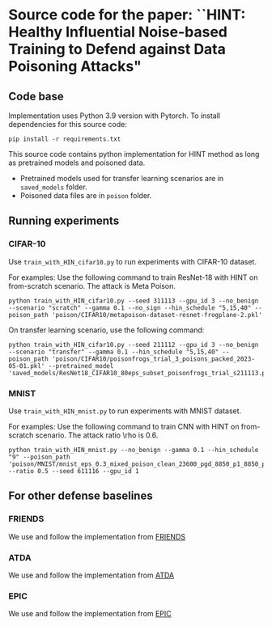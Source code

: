 # Source code for the paper: ``HINT: Healthy Influential Noise-based Training to Defend against Data Poisoning Attacks"

## Code base
Implementation uses Python 3.9 version with Pytorch. To install dependencies for this source code:
```
pip install -r requirements.txt
```
This source code contains python implementation for HINT method as long as pretrained models and poisoned data.

 - Pretrained models used for transfer learning scenarios are in ```saved_models``` folder.
 - Poisoned data files are in ```poison``` folder.


## Running experiments
### CIFAR-10
Use ```train_with_HIN_cifar10.py``` to run experiments with CIFAR-10 dataset.

For examples: Use the following command to train ResNet-18 with HINT on from-scratch scenario. The attack is Meta Poison.
```
python train_with_HIN_cifar10.py --seed 311113 --gpu_id 3 --no_benign --scenario "scratch" --gamma 0.1 --no_sign --hin_schedule "5,15,40" --poison_path 'poison/CIFAR10/metapoison-dataset-resnet-frogplane-2.pkl'
```
On transfer learning scenario, use the following command:
```
python train_with_HIN_cifar10.py --seed 211112 --gpu_id 3 --no_benign --scenario "transfer" --gamma 0.1 --hin_schedule "5,15,40" --poison_path 'poison/CIFAR10/poisonfrogs_trial_3_poisons_packed_2023-05-01.pkl' --pretrained_model 'saved_models/ResNet18_CIFAR10_80eps_subset_poisonfrogs_trial_s211113.pth'
```

### MNIST
Use ```train_with_HIN_mnist.py``` to run experiments with MNIST dataset.

For examples: Use the following command to train CNN with HINT on from-scratch scenario. The attack ratio \rho is 0.6.
```
python train_with_HIN_mnist.py --no_benign --gamma 0.1 --hin_schedule "9" --poison_path 'poison/MNIST/mnist_eps_0.3_mixed_poison_clean_23600_pgd_8850_p1_8850_p5_8850_DC_8850.pt' --ratio 0.5 --seed 611116 --gpu_id 1
```

## For other defense baselines
### FRIENDS 
We use and follow the implementation from [FRIENDS](https://github.com/tianyu139/friendly-noise)
### ATDA 
We use and follow the implementation from [ATDA](https://github.com/TLMichael/Delusive-Adversary)
### EPIC
We use and follow the implementation from [EPIC](https://github.com/YuYang0901/EPIC)
